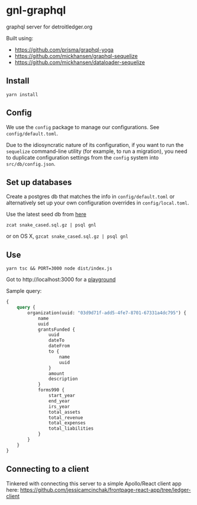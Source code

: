 # gnl-graphql
graphql server for detroitledger.org

Built using:

* https://github.com/prisma/graphql-yoga
* https://github.com/mickhansen/graphql-sequelize
* https://github.com/mickhansen/dataloader-sequelize

## Install
`yarn install`

## Config

We use the `config` package to manage our configurations. See `config/default.toml`.

Due to the idiosyncratic nature of its configuration, if you want to run the `sequelize`
command-line utility (for example, to run a migration), you need to duplicate configuration
settings from the `config` system into `src/db/config.json`.

## Set up databases

Create a postgres db that matches the info in `config/default.toml` or alternatively set up your
own configuration overrides in `config/local.toml`.

Use the latest seed db from [here](https://drive.google.com/open?id=1QdYUUWB7CEtRknPqL5Ku_89PvKEYKLIn)

```
zcat snake_cased.sql.gz | psql gnl
```

or on OS X, `gzcat snake_cased.sql.gz | psql gnl`

## Use
`yarn tsc && PORT=3000 node dist/index.js`

Got to http://localhost:3000 for a [playground](https://github.com/prisma/graphql-playground)

Sample query:
```graphql
{
	query {
		organization(uuid: "03d9d71f-add5-4fe7-8701-67331a4dc795") {
			name
			uuid
			grantsFunded {
				uuid
				dateTo
				dateFrom
				to {
					name
					uuid
				}
				amount
				description
			}
			forms990 {
				start_year
				end_year
				irs_year
				total_assets
				total_revenue
				total_expenses
				total_liabilities
			}
		}
	}
}
```

## Connecting to a client

Tinkered with connecting this server to a simple Apollo/React client app here: https://github.com/jessicamcinchak/frontpage-react-app/tree/ledger-client
